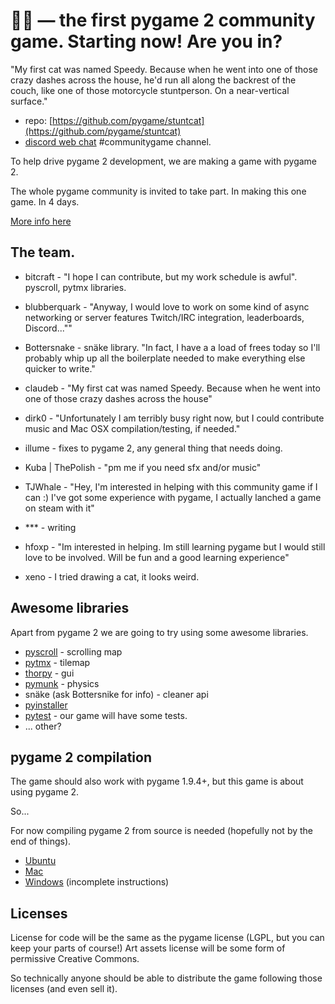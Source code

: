 

# 🐱‍🏍 — the first pygame 2 community game. Starting now! Are you in?


"My first cat was named Speedy. Because when he went into one of those crazy dashes across the house, he'd run all along the backrest of the couch, like one of those motorcycle stuntperson.
On a near-vertical surface."

* repo: [https://github.com/pygame/stuntcat](https://github.com/pygame/stuntcat)
* [discord web chat](https://discordapp.com/invite/r8yreB6) #communitygame channel.


To help drive pygame 2 development, we are making a game with pygame 2.

The whole pygame community is invited to take part. In making this one game. In 4 days.

[More info here](https://renesd.blogspot.com/2018/11/first-pygame-2-community-game-starting.html)





## The team.

* bitcraft - "I hope I can contribute, but my work schedule is awful". pyscroll, pytmx libraries.

* blubberquark - "Anyway, I would love to work on some kind of async networking or server features
Twitch/IRC integration, leaderboards, Discord...""

* Bottersnake - snäke library. "In fact, I have a a load of frees today so I'll probably whip up all the boilerplate needed to make everything else quicker to write."

* claudeb - "My first cat was named Speedy. Because when he went into one of those crazy dashes across the house"

* dirk0 - "Unfortunately I am terribly busy right now, but I could contribute music and Mac OSX compilation/testing, if needed."

* illume - fixes to pygame 2, any general thing that needs doing.

* Kuba | ThePolish - "pm me if you need sfx and/or music"

* TJWhale - "Hey, I'm interested in helping with this community game if I can :) I've got some experience with pygame, I actually lanched a game on steam with it"

* *** - writing

* hfoxp - "Im interested in helping. Im still learning pygame but I would still love to be involved. Will be fun and a good learning experience"

* xeno - I tried drawing a cat, it looks weird.




## Awesome libraries

Apart from pygame 2 we are going to try using some awesome libraries.

* [pyscroll](https://github.com/bitcraft/pyscroll) - scrolling map
* [pytmx](https://github.com/bitcraft/pytmx) - tilemap
* [thorpy](http://www.thorpy.org/) - gui
* [pymunk](http://www.pymunk.org/en/latest/) - physics
* snäke (ask Bottersnike for info) - cleaner api
* [pyinstaller](https://www.pyinstaller.org/)
* [pytest](https://docs.pytest.org/en/latest/) - our game will have some tests.
* ... other?


## pygame 2 compilation

The game should also work with pygame 1.9.4+, but this game is about using pygame 2.

So...

For now compiling pygame 2 from source is needed (hopefully not by the end of things).

- [Ubuntu](http://www.pygame.org/wiki/CompileUbuntu#pygame%20with%20sdl2%20(alpha))
- [Mac](https://www.pygame.org/wiki/MacCompile#pygame%20with%20sdl2)
- [Windows](https://www.pygame.org/wiki/CompileWindows) (incomplete instructions)


## Licenses

License for code will be the same as the pygame license (LGPL, but you can keep your parts of course!) 
Art assets license will be some form of permissive Creative Commons.

So technically anyone should be able to distribute the game following those licenses (and even sell it).

